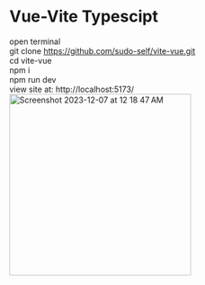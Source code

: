 # Vue-Vite Typescipt
open terminal<br>
git clone https://github.com/sudo-self/vite-vue.git<br>
cd vite-vue<br>
npm i<br>
npm run dev<br>
view site at:   http://localhost:5173/<br>
 <img width="323" alt="Screenshot 2023-12-07 at 12 18 47 AM" src="https://github.com/sudo-self/vite-vue/assets/119916323/b8a6d6b2-0c4f-4fd4-9f4a-8e4721c19e0f">
